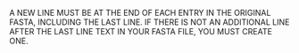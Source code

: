 A NEW LINE MUST BE AT THE END OF EACH ENTRY IN THE ORIGINAL FASTA, INCLUDING THE LAST LINE. IF THERE IS NOT AN ADDITIONAL LINE AFTER THE LAST LINE TEXT IN YOUR FASTA FILE, YOU MUST CREATE ONE. 

